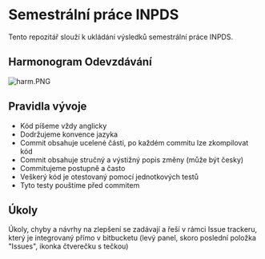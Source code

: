 # Semestrální práce INPDS #

Tento repozitář slouží k ukládání výsledků semestrální práce INPDS.


## Harmonogram Odevzdávání ##
![harm.PNG](https://bitbucket.org/repo/KyjM9k/images/3945683520-harm.PNG)

## Pravidla vývoje ##
* Kód píšeme vždy anglicky
* Dodržujeme konvence jazyka
* Commit obsahuje ucelené části, po každém commitu lze zkompilovat kód
* Commit obsahuje stručný a výstižný popis změny (může být česky)
* Commitujeme postupně a často
* Veškerý kód je otestovaný pomocí jednotkových testů
* Tyto testy pouštíme před commitem

## Úkoly ##
Úkoly, chyby a návrhy na zlepšení se zadávají a řeší v rámci Issue trackeru, který je integrovaný přímo v bitbucketu (levý panel, skoro poslední položka "Issues", ikonka čtverečku s tečkou)